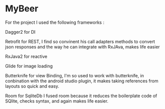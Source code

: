 # MyBeer

For the project I used the following frameworks : 

Dagger2 for DI

Retrofit for REST, I find so convinent his call adapters methods to convert json responses and the way he can integrate with RxJAva, makes life easier

RxJava2 for reactive

Glide for image loading

Butterknife for view Binding, I'm so used to work with butterknife, in conbination with the android studio plugin, it makes taking references from layouts so quick and easy.

Room for SqliteDb I fused room because it reduces the boilerplate code of SQlite, checks syntax, and again makes life easier. 
